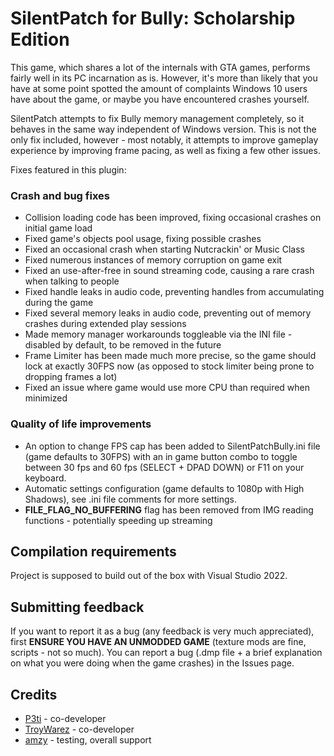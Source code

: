 # SilentPatch for Bully: Scholarship Edition

This game, which shares a lot of the internals with GTA games, performs fairly well in its PC incarnation as is.
However, it's more than likely that you have at some point spotted the amount of complaints Windows 10
users have about the game, or maybe you have encountered crashes yourself.

SilentPatch attempts to fix Bully memory management completely, so it behaves in the same way independent
of Windows version. This is not the only fix included, however - most notably, it attempts to improve
gameplay experience by improving frame pacing, as well as fixing a few other issues.

Fixes featured in this plugin:

### Crash and bug fixes
* Collision loading code has been improved, fixing occasional crashes on initial game load
* Fixed game's objects pool usage, fixing possible crashes
* Fixed an occasional crash when starting Nutcrackin' or Music Class
* Fixed numerous instances of memory corruption on game exit
* Fixed an use-after-free in sound streaming code, causing a rare crash when talking to people
* Fixed handle leaks in audio code, preventing handles from accumulating during the game
* Fixed several memory leaks in audio code, preventing out of memory crashes during extended play sessions
* Made memory manager workarounds toggleable via the INI file - disabled by default, to be removed in the future
* Frame Limiter has been made much more precise, so the game should lock at exactly 30FPS now
  (as opposed to stock limiter being prone to dropping frames a lot)
* Fixed an issue where game would use more CPU than required when minimized

### Quality of life improvements
* An option to change FPS cap has been added to SilentPatchBully.ini file (game defaults to 30FPS) with an in game button combo to toggle between 30 fps and 60 fps (SELECT + DPAD DOWN) or F11 on your keyboard.
* Automatic settings configuration (game defaults to 1080p with High Shadows), see .ini file comments for more settings.
* **FILE_FLAG_NO_BUFFERING** flag has been removed from IMG reading functions - potentially speeding up streaming

## Compilation requirements

Project is supposed to build out of the box with Visual Studio 2022.

## Submitting feedback

If you want to report it as a bug (any feedback is very much appreciated), first **ENSURE YOU HAVE AN UNMODDED GAME**
(texture mods are fine, scripts - not so much). You can report a bug (.dmp file + a brief explanation on what
you were doing when the game crashes) in the Issues page.

## Credits

* [P3ti](https://github.com/P3ti) - co-developer
* [TroyWarez](https://github.com/TroyWarez) - co-developer
* [amzy](https://www.twitch.tv/amzy) - testing, overall support
